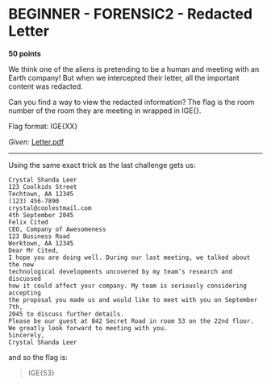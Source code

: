 # BEGINNER - FORENSIC2 - Redacted Letter

**50 points**

We think one of the aliens is pretending to be a human and meeting with an Earth company! But when we intercepted their letter, all the important content was redacted.

Can you find a way to view the redacted information? The flag is the room number of the room they are meeting in wrapped in IGE{}.

Flag format: IGE{XX}

_Given:_ [Letter.pdf]()

___

Using the same exact trick as the last challenge gets us:

```
Crystal Shanda Leer
123 Coolkids Street
Techtown, AA 12345
(123) 456-7890
crystal@coolestmail.com
4th September 2045
Felix Cited
CEO, Company of Awesomeness
123 Business Road
Worktown, AA 12345
Dear Mr Cited,
I hope you are doing well. During our last meeting, we talked about the new
technological developments uncovered by my team’s research and discussed
how it could affect your company. My team is seriously considering accepting
the proposal you made us and would like to meet with you on September 7th,
2045 to discuss further details.
Please be our guest at 842 Secret Road in room 53 on the 22nd floor.
We greatly look forward to meeting with you.
Sincerely,
Crystal Shanda Leer
```

and so the flag is:

>IGE{53}
